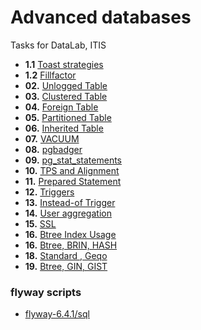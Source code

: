 # Advanced databases
 Tasks for DataLab, ITIS

+ **1.1** [Toast strategies](01.1%20Toast%20strategies)
+ **1.2** [Fillfactor](01.2%20Fillfactor)
+ **02\.** [Unlogged Table](02.%20Unlogged%20Table)
+ **03\.** [Clustered Table](03.%20Clustered%20Table)
+ **04\.** [Foreign Table](04.%20Foreign%20Table)
+ **05\.** [Partitioned Table](05.%20Partitioned%20Table)
+ **06\.** [Inherited Table](06.%20Inherited%20Table)
+ **07\.** [VACUUM](07.%20VACUUM)
+ **08\.** [pgbadger](08.%20pgbadger)
+ **09\.** [pg_stat_statements](09.%20pg_stat_statements)
+ **10\.** [TPS and Alignment](10.%20TPS%20and%20Alignment)
+ **11\.** [Prepared Statement](11.%20Prepared%20Statement)
+ **12\.** [Triggers](12.%20Triggers)
+ **13\.** [Instead-of Trigger](13.%20Instead-of%20Trigger)
+ **14\.** [User aggregation](14.%20User%20aggregation)
+ **15\.** [SSL](15.%20SSL)
+ **16\.** [Btree Index Usage](16.%20Btree%20Index%20Usage)
+ **16\.** [Btree, BRIN, HASH](17.%20Btree,%20BRIN,%20HASH)
+ **18\.** [Standard , Geqo](18.%20Standard%20,%20Geqo)
+ **19\.** [Btree, GIN, GIST](19.%20Btree,%20GIN,%20GIST)

### flyway scripts
+ [flyway-6.4.1/sql](flyway-6.4.1/sql)

